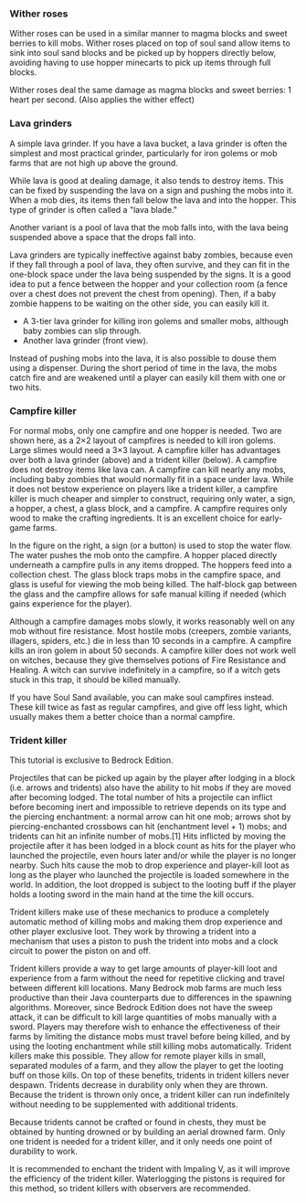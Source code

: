 ### Wither roses
Wither roses can be used in a similar manner to magma blocks and sweet berries to kill mobs. Wither roses placed on top of soul sand allow items to sink into soul sand blocks and be picked up by hoppers directly below, avoiding having to use hopper minecarts to pick up items through full blocks.

Wither roses deal the same damage as magma blocks and sweet berries: 1 heart per second. (Also applies the wither effect)

### Lava grinders










































A simple lava grinder.
If you have a lava bucket, a lava grinder is often the simplest and most practical grinder, particularly for iron golems or mob farms that are not high up above the ground.

While lava is good at dealing damage, it also tends to destroy items. This can be fixed by suspending the lava on a sign and pushing the mobs into it. When a mob dies, its items then fall below the lava and into the hopper. This type of grinder is often called a "lava blade."

Another variant is a pool of lava that the mob falls into, with the lava being suspended above a space that the drops fall into.

Lava grinders are typically ineffective against baby zombies, because even if they fall through a pool of lava, they often survive, and they can fit in the one-block space under the lava being suspended by the signs. It is a good idea to put a fence between the hopper and your collection room (a fence over a chest does not prevent the chest from opening). Then, if a baby zombie happens to be waiting on the other side, you can easily kill it.

- A 3-tier lava grinder for killing iron golems and smaller mobs, although baby zombies can slip through.
- Another lava grinder (front view).

Instead of pushing mobs into the lava, it is also possible to douse them using a dispenser. During the short period of time in the lava, the mobs catch fire and are weakened until a player can easily kill them with one or two hits.

### Campfire killer






























































































For normal mobs, only one campfire and one hopper is needed. Two are shown here, as a 2×2 layout of campfires is needed to kill iron golems. Large slimes would need a 3×3 layout.
A campfire killer has advantages over both a lava grinder (above) and a trident killer (below). A campfire does not destroy items like lava can. A campfire can kill nearly any mobs, including baby zombies that would normally fit in a space under lava. While it does not bestow experience on players like a trident killer, a campfire killer is much cheaper and simpler to construct, requiring only water, a sign, a hopper, a chest, a glass block, and a campfire. A campfire requires only wood to make the crafting ingredients. It is an excellent choice for early-game farms.

In the figure on the right, a sign (or a button) is used to stop the water flow. The water pushes the mob onto the campfire. A hopper placed directly underneath a campfire pulls in any items dropped. The hoppers feed into a collection chest. The glass block traps mobs in the campfire space, and glass is useful for viewing the mob being killed. The half-block gap between the glass and the campfire allows for safe manual killing if needed (which gains experience for the player).

Although a campfire damages mobs slowly, it works reasonably well on any mob without fire resistance. Most hostile mobs (creepers, zombie variants, illagers, spiders, etc.) die in less than 10 seconds in a campfire. A campfire kills an iron golem in about 50 seconds. A campfire killer does not work well on witches, because they give themselves potions of Fire Resistance and Healing. A witch can survive indefinitely in a campfire, so if a witch gets stuck in this trap, it should be killed manually.

If you have Soul Sand available, you can make soul campfires instead. These kill twice as fast as regular campfires, and give off less light, which usually makes them a better choice than a normal campfire.

### Trident killer

  

This tutorial is exclusive to  Bedrock Edition. 


Projectiles that can be picked up again by the player after lodging in a block (i.e. arrows and tridents) also have the ability to hit mobs if they are moved after becoming lodged. The total number of hits a projectile can inflict before becoming inert and impossible to retrieve depends on its type and the piercing enchantment: a normal arrow can hit one mob; arrows shot by piercing-enchanted crossbows can hit (enchantment level + 1) mobs; and tridents can hit an infinite number of mobs.[1]  Hits inflicted by moving the projectile after it has been lodged in a block count as hits for the player who launched the projectile, even hours later and/or while the player is no longer nearby. Such hits cause the mob to drop experience and player-kill loot as long as the player who launched the projectile is loaded somewhere in the world. In addition, the loot dropped is subject to the looting buff if the player holds a looting sword in the main hand at the time the kill occurs.

Trident killers make use of these mechanics to produce a completely automatic method of killing mobs and making them drop experience and other player exclusive loot. They work by throwing a trident into a mechanism that uses a piston to push the trident into mobs and a clock circuit to power the piston on and off.

Trident killers provide a way to get large amounts of player-kill loot and experience from a farm without the need for repetitive clicking and travel between different kill locations. Many Bedrock mob farms are much less productive than their Java counterparts due to differences in the spawning algorithms. Moreover, since Bedrock Edition does not have the sweep attack, it can be difficult to kill large quantities of mobs manually with a sword. Players may therefore wish to enhance the effectiveness of their farms by limiting the distance mobs must travel before being killed, and by using the looting enchantment while still killing mobs automatically. Trident killers make this possible. They allow for remote player kills in small, separated modules of a farm, and they allow the player to get the looting buff on those kills. On top of these benefits, tridents in trident killers never despawn. Tridents decrease in durability only when they are thrown. Because the trident is thrown only once, a trident killer can run indefinitely without needing to be supplemented with additional tridents.

Because tridents cannot be crafted or found in chests, they must be obtained by hunting drowned or by building an aerial drowned farm. Only one trident is needed for a trident killer, and it only needs one point of durability to work.

It is recommended to enchant the trident with Impaling V, as it will improve the efficiency of the trident killer. Waterlogging the pistons is required for this method, so trident killers with observers are recommended.

